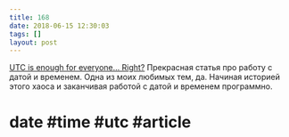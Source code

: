 ```yaml
---
title: 168
date: 2018-06-15 12:30:03
tags: []
layout: post
---
```


[UTC is enough for everyone... Right?](https://zachholman.com/talk/utc-is-enough-for-everyone-right) Прекрасная статья про работу с датой и временем. Одна из моих любимых тем, да. Начиная историей этого хаоса и заканчивая работой с датой и временем программно.

# date #time #utc #article
